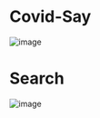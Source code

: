 # Covid-Say

![image](https://user-images.githubusercontent.com/77660268/196677659-e0c42143-a668-48f9-9fbf-b31f947e29d0.png)
# Search
![image](https://user-images.githubusercontent.com/77660268/196677759-8f43fd80-ab39-405b-a0b8-7bde39e64cf0.png)
